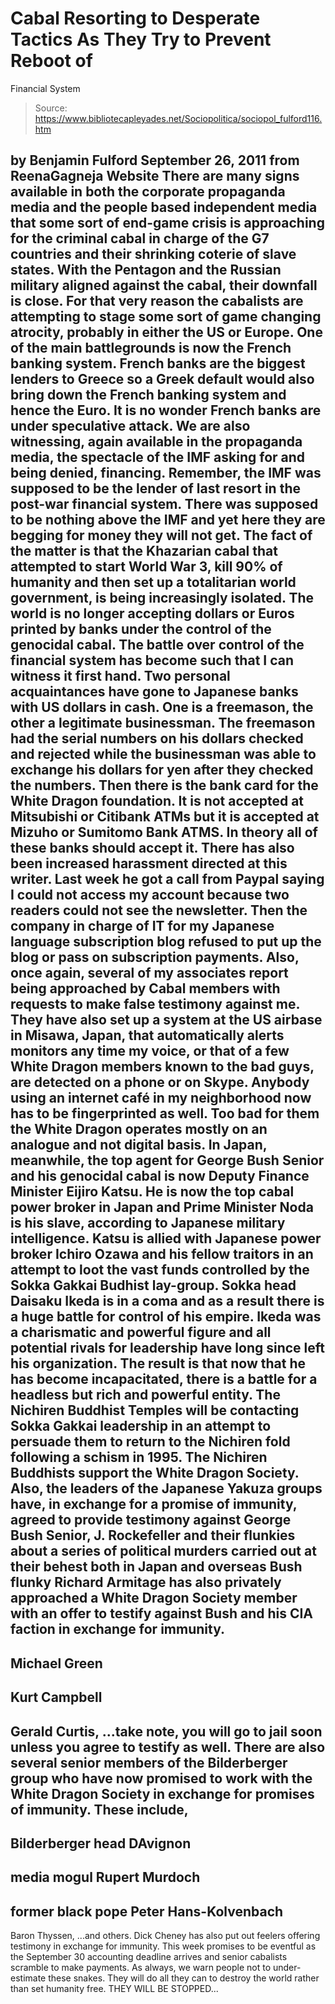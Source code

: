 # Cabal Resorting to Desperate Tactics As They Try to Prevent Reboot of 
Financial System

> Source: https://www.bibliotecapleyades.net/Sociopolitica/sociopol_fulford116.htm

by Benjamin Fulford
September 26, 2011
from
ReenaGagneja Website
There are many signs available in both the corporate propaganda media and
the people based independent media that some sort of
end-game crisis is approaching for the criminal cabal in charge
of
the G7 countries and their shrinking
coterie of slave states.
With the Pentagon and the Russian military
aligned against the cabal, their downfall is close. For that very reason the
cabalists are attempting to stage some sort of game changing atrocity,
probably in either the US or Europe.
One of the main battlegrounds is now the French banking system.
French banks are the biggest lenders to Greece
so a Greek default would also bring down the French banking system and hence
the Euro. It is no wonder French banks are under speculative attack.
We are also witnessing, again available in the propaganda media, the
spectacle of the IMF asking for and being denied, financing. Remember,
the IMF was supposed to be the lender of
last resort in the post-war financial system. There was supposed to be
nothing above the IMF and yet here they are begging for money they will not
get.
The fact of the matter is that the Khazarian cabal that attempted to start
World War 3, kill 90% of humanity and then set up a totalitarian world
government, is being increasingly isolated.
The world is no longer accepting dollars or
Euros printed by banks under the control of the genocidal cabal.
The battle over control of the financial system has become such that I can
witness it first hand. Two personal acquaintances have gone to Japanese
banks with US dollars in cash. One is a freemason, the other a legitimate
businessman.
The freemason had the serial numbers on his
dollars checked and rejected while the businessman was able to exchange his
dollars for yen after they checked the numbers.
Then there is the bank card for the White Dragon foundation. It is
not accepted at Mitsubishi or Citibank ATMs but it is accepted at Mizuho or
Sumitomo Bank ATMS. In theory all of these banks should accept it.
There has also been increased harassment directed at this writer. Last week
he got a call from Paypal saying I could not access my account because two
readers could not see the newsletter. Then the company in charge of IT for
my Japanese language subscription blog refused to put up the blog or pass on
subscription payments.
Also, once again, several of my associates report being approached by Cabal
members with requests to make false testimony against me.
They have also set up a system at the US airbase
in Misawa, Japan, that automatically alerts monitors any time my voice, or
that of a few White Dragon members known to the bad guys, are detected on a
phone or on Skype.
Anybody using an internet café in my
neighborhood now has to be fingerprinted as well. Too bad for them the White
Dragon operates mostly on an analogue and not digital basis.
In Japan, meanwhile, the top agent for
George Bush Senior and his genocidal cabal is now Deputy
Finance Minister Eijiro Katsu. He is now the top cabal power broker
in Japan and Prime Minister Noda is his slave, according to Japanese
military intelligence. Katsu is allied with Japanese power broker Ichiro
Ozawa and his fellow traitors in an attempt to loot the vast funds
controlled by the
Sokka Gakkai Budhist lay-group.
Sokka head Daisaku Ikeda is in a coma and
as a result there is a huge battle for control of his empire. Ikeda was a
charismatic and powerful figure and all potential rivals for leadership have
long since left his organization.
The result is that now that he has become
incapacitated, there is a battle for a headless but rich and powerful
entity. The
Nichiren Buddhist Temples will be
contacting Sokka Gakkai leadership in an attempt to persuade them to return
to the Nichiren fold following a schism in 1995.
The Nichiren Buddhists support the White Dragon
Society.
Also, the leaders of the Japanese Yakuza groups have, in exchange for a
promise of immunity, agreed to provide testimony against
George Bush Senior,
J. Rockefeller and their flunkies about
a series of political murders carried out at their behest both in Japan and
overseas Bush flunky
Richard Armitage has also privately
approached a White Dragon Society member with an offer to testify against
Bush and his CIA faction in exchange for immunity.
-
Michael Green
-
Kurt Campbell
-
Gerald Curtis,
...take note, you will go to jail soon unless
you agree to testify as well.
There are also several senior members of the
Bilderberger group who have now promised to
work with the
White Dragon Society in exchange for
promises of immunity.
These include,
-
Bilderberger head DAvignon
-
media mogul Rupert Murdoch
-
former black pope
Peter Hans-Kolvenbach
-
Baron Thyssen,
...and others.
Dick Cheney has also put out feelers
offering testimony in exchange for immunity.
This week promises to be eventful as the September 30 accounting deadline
arrives and senior cabalists scramble to make payments. As always, we warn
people not to under-estimate these snakes.
They will do all they can to destroy the world
rather than set humanity free.
THEY WILL BE STOPPED...
